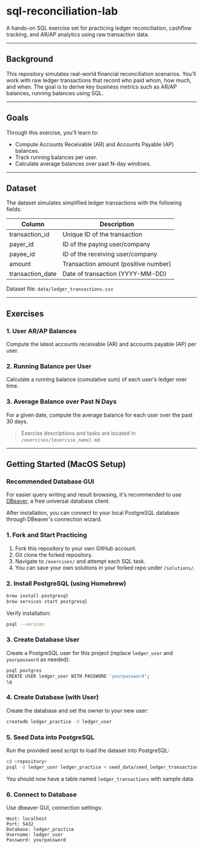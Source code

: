 # sql-reconciliation-lab

A hands-on SQL exercise set for practicing ledger reconciliation, cashflow tracking, and AR/AP analytics using raw transaction data.

---

## Background

This repository simulates real-world financial reconciliation scenarios. You'll work with raw ledger transactions that record who paid whom, how much, and when. The goal is to derive key business metrics such as AR/AP balances, running balances using SQL.

---

## Goals

Through this exercise, you'll learn to:

- Compute Accounts Receivable (AR) and Accounts Payable (AP) balances.
- Track running balances per user.
- Calculate average balances over past N-day windows.

---

## Dataset

The dataset simulates simplified ledger transactions with the following fields:

| Column             | Description                              |
|--------------------|------------------------------------------|
| transaction_id     | Unique ID of the transaction             |
| payer_id           | ID of the paying user/company            |
| payee_id           | ID of the receiving user/company         |
| amount             | Transaction amount (positive number)     |
| transaction_date   | Date of transaction (YYYY-MM-DD)         |

Dataset file: `data/ledger_transactions.csv`

---

## Exercises

### 1. User AR/AP Balances
Compute the latest accounts receivable (AR) and accounts payable (AP) per user.

### 2. Running Balance per User
Calculate a running balance (cumulative sum) of each user’s ledger over time.

### 3. Average Balance over Past N Days
For a given date, compute the average balance for each user over the past 30 days.

> Exercise descriptions and tasks are located in `/exercises/{exercise_name}.md`.

---

## Getting Started (MacOS Setup)

### Recommended Database GUI

For easier query writing and result browsing, it's recommended to use [DBeaver](https://dbeaver.io/), a free universal database client.

After installation, you can connect to your local PostgreSQL database through DBeaver's connection wizard.

### 1. Fork and Start Practicing

1. Fork this repository to your own GitHub account.
2. Git clone the forked repository.
3. Navigate to `/exercises/` and attempt each SQL task.
4. You can save your own solutions in your forked repo under `/solutions/`.

### 2. Install PostgreSQL (using Homebrew)

```bash
brew install postgresql
brew services start postgresql
```

Verify installation:
```bash
psql --version
```

### 3. Create Database User

Create a PostgreSQL user for this project (replace `ledger_user` and `yourpassword` as needed):

```bash
psql postgres
CREATE USER ledger_user WITH PASSWORD 'yourpassword';
\q
```

### 4. Create Database (with User)

Create the database and set the owner to your new user:

```bash
createdb ledger_practice -O ledger_user
```

### 5. Seed Data into PostgreSQL

Run the provided seed script to load the dataset into PostgreSQL:

```bash
cd <repository>
psql -U ledger_user ledger_practice < seed_data/seed_ledger_transactions.sql
```

You should now have a table named `ledger_transactions` with sample data.

### 6. Connect to Database

Use dbeaver GUI, connection settings:
```
Host: localhost
Port: 5432
Database: ledger_practice
Username: ledger_user
Password: yourpassword
```
